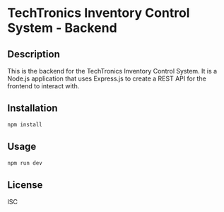 # TechTronics Inventory Control System - Backend

## Description

This is the backend for the TechTronics Inventory Control System. It is a Node.js application that uses Express.js to create a REST API for the frontend to interact with.

## Installation

```bash
npm install
```

## Usage

```bash
npm run dev
```

## License

ISC
